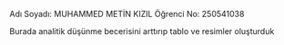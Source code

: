 Adı Soyadı: MUHAMMED METİN KIZIL
Öğrenci No: 250541038

Burada analitik düşünme becerisini arttırıp tablo ve resimler oluşturduk 
